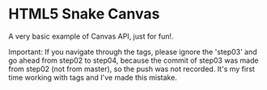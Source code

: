 # HTML5 Snake Canvas
A very basic example of Canvas API, just for fun!.

Important: If you navigate through the tags, please ignore the 'step03' and go ahead from step02 to step04, because the commit of step03 was made from step02 (not from master), so the push was not recorded. It's my first time working with tags and I've made this mistake.
